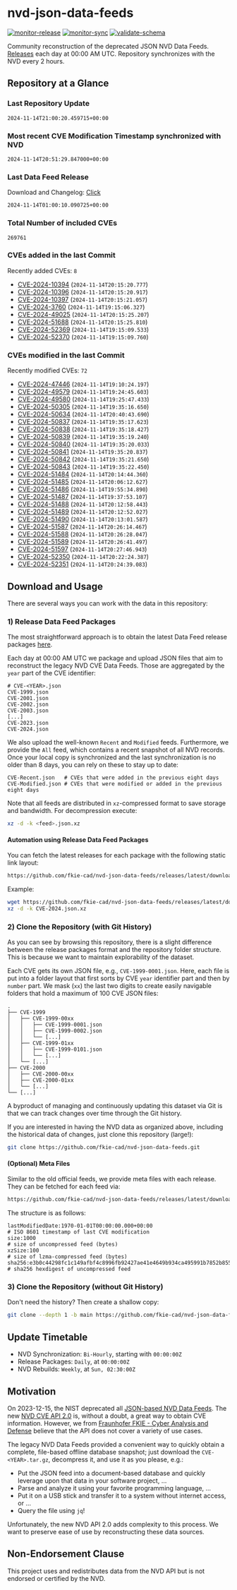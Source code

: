 # nvd-json-data-feeds

[![monitor-release](https://github.com/fkie-cad/nvd-json-data-feeds/actions/workflows/monitor_release.yml/badge.svg)](https://github.com/fkie-cad/nvd-json-data-feeds/actions/workflows/monitor_release.yml)
[![monitor-sync](https://github.com/fkie-cad/nvd-json-data-feeds/actions/workflows/monitor_sync.yml/badge.svg)](https://github.com/fkie-cad/nvd-json-data-feeds/actions/workflows/monitor_sync.yml)
[![validate-schema](https://github.com/fkie-cad/nvd-json-data-feeds/actions/workflows/validate_schema.yml/badge.svg)](https://github.com/fkie-cad/nvd-json-data-feeds/actions/workflows/validate_schema.yml)

Community reconstruction of the deprecated JSON NVD Data Feeds.
[Releases](https://github.com/fkie-cad/nvd-json-data-feeds/releases/latest) each day at 00:00 AM UTC.
Repository synchronizes with the NVD every 2 hours.

## Repository at a Glance

### Last Repository Update

```plain
2024-11-14T21:00:20.459715+00:00
```

### Most recent CVE Modification Timestamp synchronized with NVD

```plain
2024-11-14T20:51:29.847000+00:00
```

### Last Data Feed Release

Download and Changelog: [Click](https://github.com/fkie-cad/nvd-json-data-feeds/releases/latest)

```plain
2024-11-14T01:00:10.090725+00:00
```

### Total Number of included CVEs

```plain
269761
```

### CVEs added in the last Commit

Recently added CVEs: `8`

- [CVE-2024-10394](CVE-2024/CVE-2024-103xx/CVE-2024-10394.json) (`2024-11-14T20:15:20.777`)
- [CVE-2024-10396](CVE-2024/CVE-2024-103xx/CVE-2024-10396.json) (`2024-11-14T20:15:20.917`)
- [CVE-2024-10397](CVE-2024/CVE-2024-103xx/CVE-2024-10397.json) (`2024-11-14T20:15:21.057`)
- [CVE-2024-3760](CVE-2024/CVE-2024-37xx/CVE-2024-3760.json) (`2024-11-14T19:15:06.327`)
- [CVE-2024-49025](CVE-2024/CVE-2024-490xx/CVE-2024-49025.json) (`2024-11-14T20:15:25.207`)
- [CVE-2024-51688](CVE-2024/CVE-2024-516xx/CVE-2024-51688.json) (`2024-11-14T20:15:25.810`)
- [CVE-2024-52369](CVE-2024/CVE-2024-523xx/CVE-2024-52369.json) (`2024-11-14T19:15:09.533`)
- [CVE-2024-52370](CVE-2024/CVE-2024-523xx/CVE-2024-52370.json) (`2024-11-14T19:15:09.760`)


### CVEs modified in the last Commit

Recently modified CVEs: `72`

- [CVE-2024-47446](CVE-2024/CVE-2024-474xx/CVE-2024-47446.json) (`2024-11-14T19:10:24.197`)
- [CVE-2024-49579](CVE-2024/CVE-2024-495xx/CVE-2024-49579.json) (`2024-11-14T19:24:45.603`)
- [CVE-2024-49580](CVE-2024/CVE-2024-495xx/CVE-2024-49580.json) (`2024-11-14T19:25:47.433`)
- [CVE-2024-50305](CVE-2024/CVE-2024-503xx/CVE-2024-50305.json) (`2024-11-14T19:35:16.650`)
- [CVE-2024-50634](CVE-2024/CVE-2024-506xx/CVE-2024-50634.json) (`2024-11-14T20:40:43.690`)
- [CVE-2024-50837](CVE-2024/CVE-2024-508xx/CVE-2024-50837.json) (`2024-11-14T19:35:17.623`)
- [CVE-2024-50838](CVE-2024/CVE-2024-508xx/CVE-2024-50838.json) (`2024-11-14T19:35:18.427`)
- [CVE-2024-50839](CVE-2024/CVE-2024-508xx/CVE-2024-50839.json) (`2024-11-14T19:35:19.240`)
- [CVE-2024-50840](CVE-2024/CVE-2024-508xx/CVE-2024-50840.json) (`2024-11-14T19:35:20.033`)
- [CVE-2024-50841](CVE-2024/CVE-2024-508xx/CVE-2024-50841.json) (`2024-11-14T19:35:20.837`)
- [CVE-2024-50842](CVE-2024/CVE-2024-508xx/CVE-2024-50842.json) (`2024-11-14T19:35:21.650`)
- [CVE-2024-50843](CVE-2024/CVE-2024-508xx/CVE-2024-50843.json) (`2024-11-14T19:35:22.450`)
- [CVE-2024-51484](CVE-2024/CVE-2024-514xx/CVE-2024-51484.json) (`2024-11-14T20:14:44.360`)
- [CVE-2024-51485](CVE-2024/CVE-2024-514xx/CVE-2024-51485.json) (`2024-11-14T20:06:12.627`)
- [CVE-2024-51486](CVE-2024/CVE-2024-514xx/CVE-2024-51486.json) (`2024-11-14T19:55:34.890`)
- [CVE-2024-51487](CVE-2024/CVE-2024-514xx/CVE-2024-51487.json) (`2024-11-14T19:37:53.107`)
- [CVE-2024-51488](CVE-2024/CVE-2024-514xx/CVE-2024-51488.json) (`2024-11-14T20:12:58.443`)
- [CVE-2024-51489](CVE-2024/CVE-2024-514xx/CVE-2024-51489.json) (`2024-11-14T20:12:52.027`)
- [CVE-2024-51490](CVE-2024/CVE-2024-514xx/CVE-2024-51490.json) (`2024-11-14T20:13:01.587`)
- [CVE-2024-51587](CVE-2024/CVE-2024-515xx/CVE-2024-51587.json) (`2024-11-14T20:26:14.467`)
- [CVE-2024-51588](CVE-2024/CVE-2024-515xx/CVE-2024-51588.json) (`2024-11-14T20:26:28.047`)
- [CVE-2024-51589](CVE-2024/CVE-2024-515xx/CVE-2024-51589.json) (`2024-11-14T20:26:41.497`)
- [CVE-2024-51597](CVE-2024/CVE-2024-515xx/CVE-2024-51597.json) (`2024-11-14T20:27:46.943`)
- [CVE-2024-52350](CVE-2024/CVE-2024-523xx/CVE-2024-52350.json) (`2024-11-14T20:22:24.387`)
- [CVE-2024-52351](CVE-2024/CVE-2024-523xx/CVE-2024-52351.json) (`2024-11-14T20:24:39.083`)


## Download and Usage

There are several ways you can work with the data in this repository:

### 1) Release Data Feed Packages

The most straightforward approach is to obtain the latest Data Feed release packages [here](https://github.com/fkie-cad/nvd-json-data-feeds/releases/latest).

Each day at 00:00 AM UTC we package and upload JSON files that aim to reconstruct the legacy NVD CVE Data Feeds.
Those are aggregated by the `year` part of the CVE identifier:

```
# CVE-<YEAR>.json
CVE-1999.json
CVE-2001.json
CVE-2002.json
CVE-2003.json
[...]
CVE-2023.json
CVE-2024.json
```

We also upload the well-known `Recent` and `Modified` feeds.
Furthermore, we provide the `All` feed, which contains a recent snapshot of all NVD records.
Once your local copy is synchronized and the last synchronization is no older than 8 days, you can rely on these to stay up to date:

```plain
CVE-Recent.json   # CVEs that were added in the previous eight days
CVE-Modified.json # CVEs that were modified or added in the previous eight days
```

Note that all feeds are distributed in `xz`-compressed format to save storage and bandwidth.
For decompression execute:

```sh
xz -d -k <feed>.json.xz
```

#### Automation using Release Data Feed Packages

You can fetch the latest releases for each package with the following static link layout:

```sh
https://github.com/fkie-cad/nvd-json-data-feeds/releases/latest/download/CVE-<YEAR>.json.xz
```

Example:

```sh
wget https://github.com/fkie-cad/nvd-json-data-feeds/releases/latest/download/CVE-2024.json.xz
xz -d -k CVE-2024.json.xz
```

### 2) Clone the Repository (with Git History)

As you can see by browsing this repository, there is a slight difference between the release packages format and the repository folder structure.
This is because we want to maintain explorability of the dataset.

Each CVE gets its own JSON file, e.g., `CVE-1999-0001.json`.
Here, each file is put into a folder layout that first sorts by CVE `year` identifier part and then by `number` part.
We mask (`xx`) the last two digits to create easily navigable folders that hold a maximum of 100 CVE JSON files:

```plain
.
├── CVE-1999
│   ├── CVE-1999-00xx
│   │   ├── CVE-1999-0001.json
│   │   ├── CVE-1999-0002.json
│   │   └── [...]
│   ├── CVE-1999-01xx
│   │   ├── CVE-1999-0101.json
│   │   └── [...]
│   └── [...]
├── CVE-2000
│   ├── CVE-2000-00xx
│   ├── CVE-2000-01xx
│   └── [...]
└── [...]
```

A byproduct of managing and continuously updating this dataset via Git is that we can track changes over time through the Git history.

If you are interested in having the NVD data as organized above, including the historical data of changes, just clone this repository (large!):

```sh
git clone https://github.com/fkie-cad/nvd-json-data-feeds.git
```

#### (Optional) Meta Files

Similar to the old official feeds, we provide meta files with each release. They can be fetched for each feed via:

```sh
https://github.com/fkie-cad/nvd-json-data-feeds/releases/latest/download/CVE-<YEAR>.meta
```

The structure is as follows:

```plain
lastModifiedDate:1970-01-01T00:00:00.000+00:00                          # ISO 8601 timestamp of last CVE modification
size:1000                                                               # size of uncompressed feed (bytes)
xzSize:100                                                              # size of lzma-compressed feed (bytes)
sha256:e3b0c44298fc1c149afbf4c8996fb92427ae41e4649b934ca495991b7852b855 # sha256 hexdigest of uncompressed feed
```

### 3) Clone the Repository (without Git History)

Don't need the history? Then create a shallow copy:

```sh
git clone --depth 1 -b main https://github.com/fkie-cad/nvd-json-data-feeds.git
```


## Update Timetable

* NVD Synchronization: `Bi-Hourly`, starting with `00:00:00Z`
* Release Packages: `Daily`, at `00:00:00Z`
* NVD Rebuilds: `Weekly`, at `Sun, 02:30:00Z`


## Motivation

On 2023-12-15, the NIST deprecated all [JSON-based NVD Data Feeds](https://nvd.nist.gov/vuln/data-feeds#divRetirementBanner-1).
The new [NVD CVE API 2.0](https://nvd.nist.gov/developers/vulnerabilities) is, without a doubt, a great way to obtain CVE information.
However, we from [Fraunhofer FKIE - Cyber Analysis and Defense](https://www.fkie.fraunhofer.de/en/departments/cad.html) believe that the API does not cover a variety of use cases.

The legacy NVD Data Feeds provided a convenient way to quickly obtain a complete, file-based offline database snapshot; just download the `CVE-<YEAR>.tar.gz`, decompress it, and use it as you please, e.g.:

- Put the JSON feed into a document-based database and quickly leverage upon that data in your software project, ...
- Parse and analyze it using your favorite programming language, ...
- Put it on a USB stick and transfer it to a system without internet access, or ...
- Query the file using `jq`!

Unfortunately, the new NVD API 2.0 adds complexity to this process.
We want to preserve ease of use by reconstructing these data sources.

## Non-Endorsement Clause

This project uses and redistributes data from the NVD API but is not endorsed or certified by the NVD.